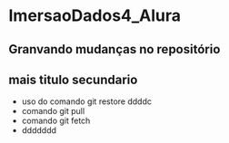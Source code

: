 # ImersaoDados4_Alura


## Granvando mudanças no repositório

## mais titulo secundario

* uso do comando git restore   ddddc 
* comando git pull
* comando git fetch
* ddddddd